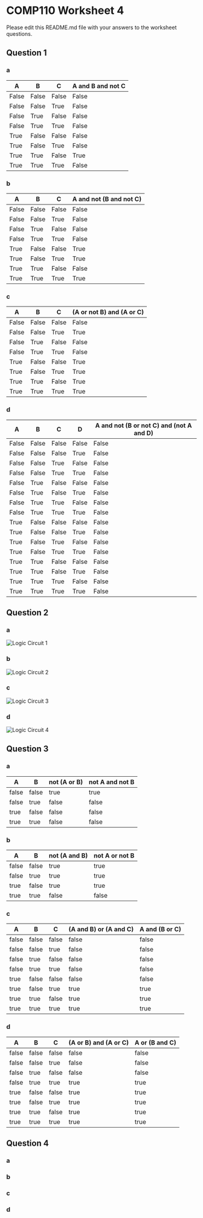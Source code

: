 # COMP110 Worksheet 4

Please edit this README.md file with your answers to the worksheet questions.

## Question 1

### a
|A     |B     |C     |A and B and not C|
|------|------|------|-----------------|
|False |False |False |False            |
|False |False |True  |False            |
|False |True  |False |False            |
|False |True  |True  |False            |
|True  |False |False |False            |
|True  |False |True  |False            |
|True  |True  |False |True             |
|True  |True  |True  |False            |

### b
|A     |B     |C     |A and not (B and not C)|
|------|------|------|-----------------------|
|False |False |False |False                  |
|False |False |True  |False                  |
|False |True  |False |False                  |
|False |True  |True  |False                  |
|True  |False |False |True                   |
|True  |False |True  |True                   |
|True  |True  |False |False                  |
|True  |True  |True  |True                   |

### c
|A     |B     |C     |(A or not B) and (A or C)|
|------|------|------|-------------------------|
|False |False |False |False                    |
|False |False |True  |True                     |
|False |True  |False |False                    |
|False |True  |True  |False                    |
|True  |False |False |True                     |
|True  |False |True  |True                     |
|True  |True  |False |True                     |
|True  |True  |True  |True                     |

### d
|A     |B     |C     |D     |A and not (B or not C) and (not A and D)|
|------|------|------|------|----------------------------------------|
|False |False |False |False |False                                   |
|False |False |False |True  |False                                   |
|False |False |True  |False |False                                   |
|False |False |True  |True  |False                                   |
|False |True  |False |False |False                                   |
|False |True  |False |True  |False                                   |
|False |True  |True  |False |False                                   |
|False |True  |True  |True  |False                                   |
|True  |False |False |False |False                                   |
|True  |False |False |True  |False                                   |
|True  |False |True  |False |False                                   |
|True  |False |True  |True  |False                                   |
|True  |True  |False |False |False                                   |
|True  |True  |False |True  |False                                   |
|True  |True  |True  |False |False                                   |
|True  |True  |True  |True  |False                                   |

## Question 2

### a
![Logic Circuit 1](https://github.com/JIMBLYB/comp110-worksheet-4/blob/master/Logic%20Circuit%201.PNG)

### b
![Logic Circuit 2](https://github.com/JIMBLYB/comp110-worksheet-4/blob/master/Logic%20Circuit%202.PNG)

### c
![Logic Circuit 3](https://github.com/JIMBLYB/comp110-worksheet-4/blob/master/Logic%20Circuit%203.PNG)

### d
![Logic Circuit 4](https://github.com/JIMBLYB/comp110-worksheet-4/blob/master/Logic%20Circuit%204.PNG)

## Question 3

### a
|A    |B    |not (A or B)|not A and not B|
|-----|-----|------------|---------------|
|false|false|true        |true           |
|false|true |false       |false          |
|true |false|false       |false          |
|true |true |false       |false          |

### b
|A    |B    |not (A and B)|not A or not B|
|-----|-----|-------------|--------------|
|false|false|true         |true          |
|false|true |true         |true          |
|true |false|true         |true          |
|true |true |false        |false         |

### c
|A    |B    |C    |(A and B) or (A and C)|A and (B or C)|
|-----|-----|-----|----------------------|--------------|
|false|false|false|false                 |false         |
|false|false|true |false                 |false         |
|false|true |false|false                 |false         |
|false|true |true |false                 |false         |
|true |false|false|false                 |false         |
|true |false|true |true                  |true          |
|true |true |false|true                  |true          |
|true |true |true |true                  |true          |


### d
|A    |B    |C    |(A or B) and (A or C)|A or (B and C)|
|-----|-----|-----|---------------------|--------------|
|false|false|false|false                |false         |
|false|false|true |false                |false         |
|false|true |false|false                |false         |
|false|true |true |true                 |true          |
|true |false|false|true                 |true          |
|true |false|true |true                 |true          |
|true |true |false|true                 |true          |
|true |true |true |true                 |true          |


## Question 4

### a

### b

### c

### d

